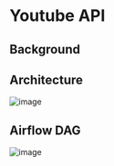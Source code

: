 # Youtube API

## Background

## Architecture 

![image](https://github.com/AsifBrohi/DE_youtube_api/assets/52333702/604015d6-1337-485e-bfbf-65fe00b05ce7)

## Airflow DAG

![image](https://github.com/AsifBrohi/DE_youtube_api/assets/52333702/3809c7fe-8d60-4a1e-b177-453e93216762)
